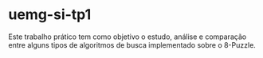 # uemg-si-tp1
Este trabalho prático tem como objetivo o estudo, análise e comparação entre alguns tipos de algoritmos de busca implementado sobre o 8-Puzzle.
